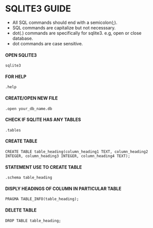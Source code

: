 # SQLITE3 GUIDE
- All SQL commands should end with a semicolon(;).
- SQL commands are capitalize but not necesssary.
- dot(.) commands are specifically for sqlite3. e.g, open or close database.
- dot commands are case sensitive.

#### OPEN SQLITE3
```
sqlite3
```

#### FOR HELP
```
.help
```

#### CREATE/OPEN NEW FILE
```
.open your_db_name.db
```

#### CHECK IF SQLITE HAS ANY TABLES
```
.tables
```

#### CREATE TABLE
```
CREATE TABLE table_heading(column_heading1 TEXT, column_heading2 INTEGER, column_heading3 INTEGER, column_heading4 TEXT);
```

#### STATEMENT USE TO CREATE TABLE
```
.schema table_heading
```

#### DISPLY HEADINGS OF COLUMN IN PARTICULAR TABLE
```
PRAGMA TABLE_INFO(table_heading);
```

#### DELETE TABLE
```
DROP TABLE table_heading;
```
